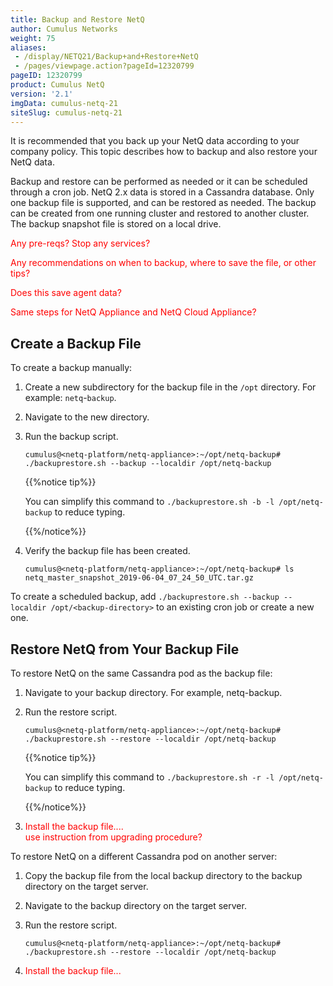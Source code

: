 ```yaml
---
title: Backup and Restore NetQ
author: Cumulus Networks
weight: 75
aliases:
 - /display/NETQ21/Backup+and+Restore+NetQ
 - /pages/viewpage.action?pageId=12320799
pageID: 12320799
product: Cumulus NetQ
version: '2.1'
imgData: cumulus-netq-21
siteSlug: cumulus-netq-21
---
```

It is recommended that you back up your NetQ data according to your
company policy. This topic describes how to backup and also restore your
NetQ data.

Backup and restore can be performed as needed or it can be scheduled
through a cron job. NetQ 2.x data is stored in a Cassandra database.
Only one backup file is supported, and can be restored as needed. The
backup can be created from one running cluster and restored to another
cluster. The backup snapshot file is stored on a local drive.

<span style="color: #ff0000;"> Any pre-reqs? Stop any services? </span>

<span style="color: #ff0000;"> Any recommendations on when to backup,
where to save the file, or other tips? </span>

<span style="color: #ff0000;"> Does this save agent data? </span>

<span style="color: #ff0000;"> Same steps for NetQ Appliance and NetQ
Cloud Appliance? </span>

## <span>Create a Backup File</span>

To create a backup manually:

1.  Create a new subdirectory for the backup file in the `/opt`
    directory. For example: `netq`-`backup`.

2.  Navigate to the new directory.

3.  Run the backup script.
    
        cumulus@<netq-platform/netq-appliance>:~/opt/netq-backup# ./backuprestore.sh --backup --localdir /opt/netq-backup
    
    {{%notice tip%}}
    
    You can simplify this command to `./backuprestore.sh -b -l
    /opt/netq-backup` to reduce typing.
    
    {{%/notice%}}

4.  Verify the backup file has been created.
    
        cumulus@<netq-platform/netq-appliance>:~/opt/netq-backup# ls
        netq_master_snapshot_2019-06-04_07_24_50_UTC.tar.gz

To create a scheduled backup, add `./backuprestore.sh --backup
--localdir /opt/<backup-directory>` to an existing cron job or create a
new one.

## <span>Restore NetQ from Your Backup File</span>

To restore NetQ on the same Cassandra pod as the backup file:

1.  Navigate to your backup directory. For example, netq-backup.

2.  Run the restore script.
    
        cumulus@<netq-platform/netq-appliance>:~/opt/netq-backup# ./backuprestore.sh --restore --localdir /opt/netq-backup
    
    {{%notice tip%}}
    
    You can simplify this command to `./backuprestore.sh -r -l
    /opt/netq-backup` to reduce typing.
    
    {{%/notice%}}

3.  <span style="color: #ff0000;"> Install the backup file.... </span>  
    <span style="color: #ff0000;"> use instruction from upgrading
    procedure? </span>

To restore NetQ on a different Cassandra pod on another server:

1.  Copy the backup file from the local backup directory to the backup
    directory on the target server.

2.  Navigate to the backup directory on the target server.

3.  Run the restore script.
    
        cumulus@<netq-platform/netq-appliance>:~/opt/netq-backup# ./backuprestore.sh --restore --localdir /opt/netq-backup

4.  <span style="color: #ff0000;"> Install the backup file... </span>

  
[<span style="color: #707070;">
</span>](https://wiki.cumulusnetworks.com/display/N2/Backup+and+Restore)

<article id="html-search-results" class="ht-content" style="display: none;">

</article>

<footer id="ht-footer">

</footer>
